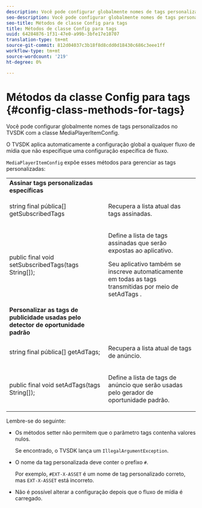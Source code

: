 ```yaml
---
description: Você pode configurar globalmente nomes de tags personalizados no TVSDK com a classe MediaPlayerItemConfig.
seo-description: Você pode configurar globalmente nomes de tags personalizados no TVSDK com a classe MediaPlayerItemConfig.
seo-title: Métodos de classe Config para tags
title: Métodos de classe Config para tags
uuid: 64284876-1f31-47e0-a99b-3bfe17e10707
translation-type: tm+mt
source-git-commit: 812d04037c3b18f8d8cdd0d18430c686c3eee1ff
workflow-type: tm+mt
source-wordcount: '219'
ht-degree: 0%

---
```



# Métodos da classe Config para tags {#config-class-methods-for-tags}

Você pode configurar globalmente nomes de tags personalizados no TVSDK com a classe MediaPlayerItemConfig.

O TVSDK aplica automaticamente a configuração global a qualquer fluxo de mídia que não especifique uma configuração específica de fluxo.

`MediaPlayerItemConfig` expõe esses métodos para gerenciar as tags personalizadas:

<table id="table_B37A6C75270D47BC99258F2884AD6905"> 
 <tbody> 
  <tr> 
   <td colname="col1"> <b>Assinar tags personalizadas específicas</b> </td> 
   <td colname="col2"> </td> 
  </tr> 
  <tr> 
   <td colname="col1"> <span class="codeph"> string final pública[] getSubscribedTags  </span> </td> 
   <td colname="col2"> <p>Recupera a lista atual das tags assinadas. </p> </td> 
  </tr> 
  <tr> 
   <td colname="col1"> <span class="codeph"> public final void setSubscribedTags(tags String[]);  </span> </td> 
   <td colname="col2"> <p>Define a lista de tags assinadas que serão expostas ao aplicativo. </p> <p>Seu aplicativo também se inscreve automaticamente em todas as tags transmitidas por meio de <span class="codeph"> setAdTags </span>. </p> </td> 
  </tr> 
  <tr> 
   <td colname="col1"> <b>Personalizar as tags de publicidade usadas pelo detector de oportunidade padrão</b> </td> 
   <td colname="col2"> </td> 
  </tr> 
  <tr> 
   <td colname="col1"> <span class="codeph"> string final pública[] getAdTags;  </span> </td> 
   <td colname="col2"> <p>Recupera a lista atual de tags de anúncio. </p> </td> 
  </tr> 
  <tr> 
   <td colname="col1"> <span class="codeph"> public final void setAdTags(tags String[]);  </span> </td> 
   <td colname="col2"> <p>Define a lista de tags de anúncio que serão usadas pelo gerador de oportunidade padrão. </p> </td> 
  </tr> 
 </tbody> 
</table>

Lembre-se do seguinte:

* Os métodos setter não permitem que o parâmetro tags contenha valores nulos.

   Se encontrado, o TVSDK lança um `IllegalArgumentException`.
* O nome da tag personalizada deve conter o prefixo `#`.

   Por exemplo, `#EXT-X-ASSET` é um nome de tag personalizado correto, mas `EXT-X-ASSET` está incorreto.

* Não é possível alterar a configuração depois que o fluxo de mídia é carregado.
